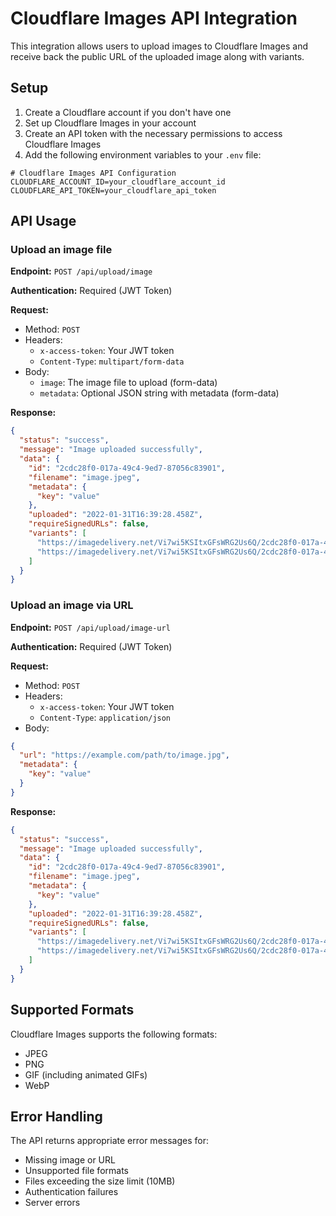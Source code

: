 # Cloudflare Images API Integration

This integration allows users to upload images to Cloudflare Images and receive back the public URL of the uploaded image along with variants.

## Setup

1. Create a Cloudflare account if you don't have one
2. Set up Cloudflare Images in your account
3. Create an API token with the necessary permissions to access Cloudflare Images
4. Add the following environment variables to your `.env` file:

```
# Cloudflare Images API Configuration
CLOUDFLARE_ACCOUNT_ID=your_cloudflare_account_id
CLOUDFLARE_API_TOKEN=your_cloudflare_api_token
```

## API Usage

### Upload an image file

**Endpoint:** `POST /api/upload/image`

**Authentication:** Required (JWT Token)

**Request:**
- Method: `POST`
- Headers:
  - `x-access-token`: Your JWT token
  - `Content-Type`: `multipart/form-data`
- Body:
  - `image`: The image file to upload (form-data)
  - `metadata`: Optional JSON string with metadata (form-data)

**Response:**
```json
{
  "status": "success",
  "message": "Image uploaded successfully",
  "data": {
    "id": "2cdc28f0-017a-49c4-9ed7-87056c83901",
    "filename": "image.jpeg",
    "metadata": {
      "key": "value"
    },
    "uploaded": "2022-01-31T16:39:28.458Z",
    "requireSignedURLs": false,
    "variants": [
      "https://imagedelivery.net/Vi7wi5KSItxGFsWRG2Us6Q/2cdc28f0-017a-49c4-9ed7-87056c83901/public",
      "https://imagedelivery.net/Vi7wi5KSItxGFsWRG2Us6Q/2cdc28f0-017a-49c4-9ed7-87056c83901/thumbnail"
    ]
  }
}
```

### Upload an image via URL

**Endpoint:** `POST /api/upload/image-url`

**Authentication:** Required (JWT Token)

**Request:**
- Method: `POST`
- Headers:
  - `x-access-token`: Your JWT token
  - `Content-Type`: `application/json`
- Body:
```json
{
  "url": "https://example.com/path/to/image.jpg",
  "metadata": {
    "key": "value"
  }
}
```

**Response:**
```json
{
  "status": "success",
  "message": "Image uploaded successfully",
  "data": {
    "id": "2cdc28f0-017a-49c4-9ed7-87056c83901",
    "filename": "image.jpeg",
    "metadata": {
      "key": "value"
    },
    "uploaded": "2022-01-31T16:39:28.458Z",
    "requireSignedURLs": false,
    "variants": [
      "https://imagedelivery.net/Vi7wi5KSItxGFsWRG2Us6Q/2cdc28f0-017a-49c4-9ed7-87056c83901/public",
      "https://imagedelivery.net/Vi7wi5KSItxGFsWRG2Us6Q/2cdc28f0-017a-49c4-9ed7-87056c83901/thumbnail"
    ]
  }
}
```

## Supported Formats

Cloudflare Images supports the following formats:
- JPEG
- PNG
- GIF (including animated GIFs)
- WebP

## Error Handling

The API returns appropriate error messages for:
- Missing image or URL
- Unsupported file formats
- Files exceeding the size limit (10MB)
- Authentication failures
- Server errors 